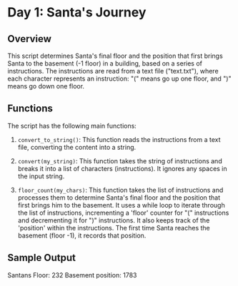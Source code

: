 # Day 1: Santa's Journey

## Overview
This script determines Santa's final floor and the position that first brings Santa to the basement (-1 floor) in a building, based on a series of instructions. The instructions are read from a text file ("text.txt"), where each character represents an instruction: "(" means go up one floor, and ")" means go down one floor.

## Functions
The script has the following main functions:

1. `convert_to_string()`: This function reads the instructions from a text file, converting the content into a string.

2. `convert(my_string)`: This function takes the string of instructions and breaks it into a list of characters (instructions). It ignores any spaces in the input string.

3. `floor_count(my_chars)`: This function takes the list of instructions and processes them to determine Santa's final floor and the position that first brings him to the basement. It uses a while loop to iterate through the list of instructions, incrementing a 'floor' counter for "(" instructions and decrementing it for ")" instructions. It also keeps track of the 'position' within the instructions. The first time Santa reaches the basement (floor -1), it records that position.

## Sample Output

Santans Floor: 232
Basement position: 1783